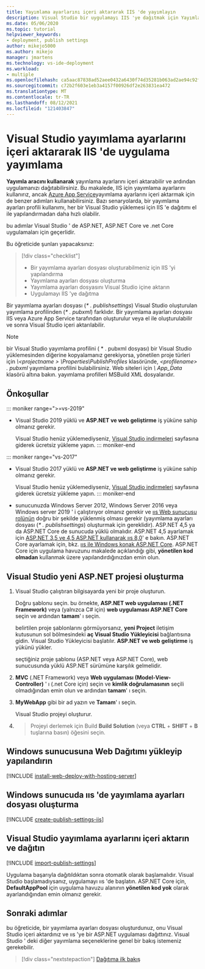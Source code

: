 ```yaml
---
title: Yayımlama ayarlarını içeri aktararak IIS 'de yayımlayın
description: Visual Studio bir uygulamayı IIS 'ye dağıtmak için Yayımlama profili oluşturma ve içeri aktarma
ms.date: 05/06/2020
ms.topic: tutorial
helpviewer_keywords:
- deployment, publish settings
author: mikejo5000
ms.author: mikejo
manager: jmartens
ms.technology: vs-ide-deployment
ms.workload:
- multiple
ms.openlocfilehash: ca5aac87838ad52aee0432a6430f74d35281b063ad2ae94c92f1c2baca3476d3
ms.sourcegitcommit: c72b2f603e1eb3a4157f00926df2e263831ea472
ms.translationtype: MT
ms.contentlocale: tr-TR
ms.lasthandoff: 08/12/2021
ms.locfileid: "121403847"
---
```

# <a name="publish-an-application-to-iis-by-importing-publish-settings-in-visual-studio"></a>Visual Studio yayımlama ayarlarını içeri aktararak IIS 'de uygulama yayımlama

**Yayımla aracını kullanarak** yayınlama ayarlarını içeri aktarabilir ve ardından uygulamanızı dağıtabilirsiniz. Bu makalede, IIS için yayımlama ayarlarını kullanırız, ancak [Azure App Service](../deployment/tutorial-import-publish-settings-azure.md)yayımlama ayarlarını içeri aktarmak için de benzer adımları kullanabilirsiniz. Bazı senaryolarda, bir yayımlama ayarları profili kullanımı, her bir Visual Studio yüklemesi için IIS 'e dağıtımı el ile yapılandırmadan daha hızlı olabilir.

bu adımlar Visual Studio ' de ASP.NET, ASP.NET Core ve .net Core uygulamaları için geçerlidir.

Bu öğreticide şunları yapacaksınız:

> [!div class="checklist"]
> * Bir yayımlama ayarları dosyası oluşturabilmeniz için IIS 'yi yapılandırma
> * Yayımlama ayarları dosyası oluşturma
> * Yayımlama ayarları dosyasını Visual Studio içine aktarın
> * Uygulamayı IIS 'ye dağıtma

Bir yayımlama ayarları dosyası (*\* . publishsettings*) Visual Studio oluşturulan yayımlama profilinden (*\* . pubxml*) farklıdır. Bir yayımlama ayarları dosyası IIS veya Azure App Service tarafından oluşturulur veya el ile oluşturulabilir ve sonra Visual Studio içeri aktarılabilir.

> [!NOTE]
> bir Visual Studio yayımlama profilini ( \* . pubxml dosyası) bir Visual Studio yüklemesinden diğerine kopyalamanız gerekiyorsa, yönetilen proje türleri için *\\<projectname \> \Properties\PublishProfiles* klasöründe, *\<profilename\> . pubxml* yayımlama profilini bulabilirsiniz. Web siteleri için *\ App_Data* klasörü altına bakın. yayımlama profilleri MSBuild XML dosyalarıdır.

## <a name="prerequisites"></a>Önkoşullar

::: moniker range=">=vs-2019"

* Visual Studio 2019 yüklü ve **ASP.NET ve web geliştirme** iş yüküne sahip olmanız gerekir.

    Visual Studio henüz yüklemediyseniz, [Visual Studio indirmeleri](https://visualstudio.microsoft.com/downloads/) sayfasına giderek ücretsiz yükleme yapın.
::: moniker-end

::: moniker range="vs-2017"

* Visual Studio 2017 yüklü ve **ASP.NET ve web geliştirme** iş yüküne sahip olmanız gerekir.

    Visual Studio henüz yüklemediyseniz, [Visual Studio indirmeleri](https://visualstudio.microsoft.com/downloads/) sayfasına giderek ücretsiz yükleme yapın.
::: moniker-end

* sunucunuzda Windows Server 2012, Windows Server 2016 veya Windows server 2019 ' i çalıştırıyor olmanız gerekir ve [ııs Web sunucusu rolünün](/iis/get-started/whats-new-in-iis-8/iis-80-using-aspnet-35-and-aspnet-45) doğru bir şekilde yüklenmiş olması gerekir (yayımlama ayarları dosyası (*\* . publishsettings*) oluşturmak için gereklidir). ASP.NET 4,5 ya da ASP.NET Core de sunucuda yüklü olmalıdır. ASP.NET 4,5 ayarlamak için [ASP.NET 3,5 ve 4,5 ASP.NET kullanarak ııs 8,0](/iis/get-started/whats-new-in-iis-8/iis-80-using-aspnet-35-and-aspnet-45)' e bakın. ASP.NET Core ayarlamak için, bkz. [ııs ile Windows konak ASP.NET Core](/aspnet/core/publishing/iis?tabs=aspnetcore2x#iis-configuration). ASP.NET Core için uygulama havuzunu makalede açıklandığı gibi, **yönetilen kod olmadan** kullanmak üzere yapılandırdığınızdan emin olun.

## <a name="create-a-new-aspnet-project-in-visual-studio"></a>Visual Studio yeni ASP.NET projesi oluşturma

1. Visual Studio çalıştıran bilgisayarda yeni bir proje oluşturun.

    Doğru şablonu seçin. bu örnekte, **ASP.NET web uygulaması (.NET Framework)** veya (yalnızca C# için) **web uygulaması ASP.NET Core** seçin ve ardından **tamam**' ı seçin.

    belirtilen proje şablonlarını görmüyorsanız, **yeni Project** iletişim kutusunun sol bölmesindeki **aç Visual Studio Yükleyicisi** bağlantısına gidin. Visual Studio Yükleyicisi başlatılır. **ASP.NET ve web geliştirme** iş yükünü yükler.

    seçtiğiniz proje şablonu (ASP.NET veya ASP.NET Core), web sunucusunda yüklü ASP.NET sürümüne karşılık gelmelidir.

1. **MVC** (.NET Framework) veya **Web uygulaması (Model-View-Controller)** ' ı (.net Core için) seçin ve **kimlik doğrulamasının** seçili olmadığından emin olun ve ardından **tamam**' ı seçin.

1. **MyWebApp** gibi bir ad yazın ve **Tamam**' ı seçin.

    Visual Studio projeyi oluşturur.

1.   >  Projeyi derlemek için Build **Build Solution** (veya **CTRL**  +  **SHIFT**  +  **B** tuşlarına basın) öğesini seçin.

## <a name="install-and-configure-web-deploy-on-windows-server"></a>Windows sunucusuna Web Dağıtımı yükleyip yapılandırın

[!INCLUDE [install-web-deploy-with-hosting-server](../deployment/includes/install-web-deploy-with-hosting-server.md)]

## <a name="create-the-publish-settings-file-in-iis-on-windows-server"></a>Windows sunucuda ııs 'de yayımlama ayarları dosyası oluşturma

[!INCLUDE [create-publish-settings-iis](../deployment/includes/create-publish-settings-iis.md)]

## <a name="import-the-publish-settings-in-visual-studio-and-deploy"></a>Visual Studio yayımlama ayarlarını içeri aktarın ve dağıtın

[!INCLUDE [import-publish-settings](../deployment/includes/import-publish-settings-vs.md)]

Uygulama başarıyla dağıtıldıktan sonra otomatik olarak başlamalıdır. Visual Studio başlamadıysanız, uygulamayı ııs 'de başlatın. ASP.NET Core için, **DefaultAppPool** için uygulama havuzu alanının **yönetilen kod yok** olarak ayarlandığından emin olmanız gerekir.

## <a name="next-steps"></a>Sonraki adımlar

bu öğreticide, bir yayımlama ayarları dosyası oluşturdunuz, onu Visual Studio içeri aktardınız ve ııs 'ye bir ASP.NET uygulaması dağıttınız. Visual Studio ' deki diğer yayımlama seçeneklerine genel bir bakış istemeniz gerekebilir.

> [!div class="nextstepaction"]
> [Dağıtıma ilk bakış](../deployment/deploying-applications-services-and-components.md)
